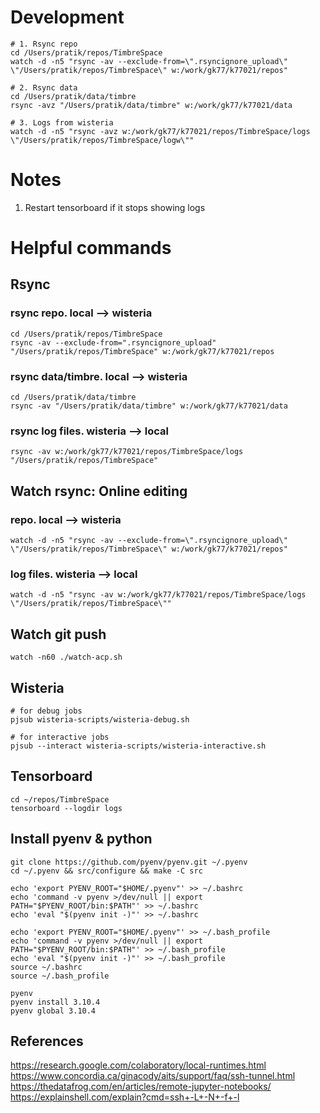 # Development
```
# 1. Rsync repo
cd /Users/pratik/repos/TimbreSpace
watch -d -n5 "rsync -av --exclude-from=\".rsyncignore_upload\" \"/Users/pratik/repos/TimbreSpace\" w:/work/gk77/k77021/repos"

# 2. Rsync data
cd /Users/pratik/data/timbre
rsync -avz "/Users/pratik/data/timbre" w:/work/gk77/k77021/data

# 3. Logs from wisteria
watch -d -n5 "rsync -avz w:/work/gk77/k77021/repos/TimbreSpace/logs \"/Users/pratik/repos/TimbreSpace/logw\""

```
# Notes

1. Restart tensorboard if it stops showing logs

# Helpful commands
## Rsync

### rsync repo. local --> wisteria
```
cd /Users/pratik/repos/TimbreSpace
rsync -av --exclude-from=".rsyncignore_upload" "/Users/pratik/repos/TimbreSpace" w:/work/gk77/k77021/repos
```

### rsync data/timbre. local --> wisteria
```
cd /Users/pratik/data/timbre
rsync -av "/Users/pratik/data/timbre" w:/work/gk77/k77021/data
```

### rsync log files. wisteria --> local
```
rsync -av w:/work/gk77/k77021/repos/TimbreSpace/logs "/Users/pratik/repos/TimbreSpace"
```


## Watch rsync: Online editing

### repo. local --> wisteria
```
watch -d -n5 "rsync -av --exclude-from=\".rsyncignore_upload\" \"/Users/pratik/repos/TimbreSpace\" w:/work/gk77/k77021/repos"
```

### log files. wisteria --> local
```
watch -d -n5 "rsync -av w:/work/gk77/k77021/repos/TimbreSpace/logs \"/Users/pratik/repos/TimbreSpace\""
```

## Watch git push

```
watch -n60 ./watch-acp.sh
```

## Wisteria

```
# for debug jobs 
pjsub wisteria-scripts/wisteria-debug.sh

# for interactive jobs
pjsub --interact wisteria-scripts/wisteria-interactive.sh

```

## Tensorboard
```
cd ~/repos/TimbreSpace
tensorboard --logdir logs
```
## Install pyenv & python

```
git clone https://github.com/pyenv/pyenv.git ~/.pyenv
cd ~/.pyenv && src/configure && make -C src

echo 'export PYENV_ROOT="$HOME/.pyenv"' >> ~/.bashrc
echo 'command -v pyenv >/dev/null || export PATH="$PYENV_ROOT/bin:$PATH"' >> ~/.bashrc
echo 'eval "$(pyenv init -)"' >> ~/.bashrc

echo 'export PYENV_ROOT="$HOME/.pyenv"' >> ~/.bash_profile
echo 'command -v pyenv >/dev/null || export PATH="$PYENV_ROOT/bin:$PATH"' >> ~/.bash_profile
echo 'eval "$(pyenv init -)"' >> ~/.bash_profile
source ~/.bashrc
source ~/.bash_profile

pyenv
pyenv install 3.10.4
pyenv global 3.10.4
```
## References
https://research.google.com/colaboratory/local-runtimes.html
https://www.concordia.ca/ginacody/aits/support/faq/ssh-tunnel.html
https://thedatafrog.com/en/articles/remote-jupyter-notebooks/
https://explainshell.com/explain?cmd=ssh+-L+-N+-f+-l
